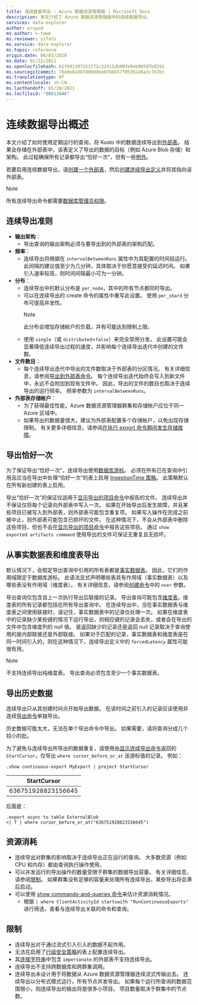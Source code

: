 ```yaml
---
title: 连续数据导出 - Azure 数据资源管理器 | Microsoft Docs
description: 本文介绍了 Azure 数据资源管理器中的连续数据导出。
services: data-explorer
author: orspod
ms.author: v-tawe
ms.reviewer: yifats
ms.service: data-explorer
ms.topic: reference
origin.date: 08/03/2020
ms.date: 01/22/2021
ms.openlocfilehash: b1f691397161772c32411db00fe0eb98597b8291
ms.sourcegitcommit: 7be0e8a387d09d0ee07bbb57f05362a6a3c7b7bc
ms.translationtype: HT
ms.contentlocale: zh-CN
ms.lasthandoff: 01/20/2021
ms.locfileid: "98611646"
---
```

# <a name="continuous-data-export-overview"></a>连续数据导出概述

本文介绍了如何使用定期运行的查询，将 Kusto 中的数据连续导出到[外部表](../external-table-commands.md)。 结果会存储在外部表中，该表定义了导出的数据的目标（例如 Azure Blob 存储）和架构。 此过程确保所有记录都导出“恰好一次”，但有一些[例外](#exactly-once-export)。 

若要启用连续数据导出，请[创建一个外部表](../external-tables-azurestorage-azuredatalake.md#create-or-alter-external-table)，然后[创建连续导出定义](create-alter-continuous.md)并将其指向该外部表。 

> [!NOTE]
> 所有连续导出命令都需要[数据库管理员权限](../access-control/role-based-authorization.md)。

## <a name="continuous-export-guidelines"></a>连续导出准则

* **输出架构**：
  * 导出查询的输出架构必须与要导出到的外部表的架构匹配。 
* **频率**：
  * 连续导出将根据在 `intervalBetweenRuns` 属性中为其配置的时间段运行。 此间隔的建议值至少为几分钟，具体取决于你愿意接受的延迟时间。 如果引入速率较高，则时间间隔最小可为一分钟。
* **分布**：
  * 连续导出中的默认分布是 `per_node`，其中的所有节点都同时导出。 
  * 可以在连续导出的 create 命令的属性中重写此设置。 使用 `per_shard` 分布可提高并发性。
    > [!NOTE]
    > 此分布会增加存储帐户的负载，并有可能达到限制上限。 
  * 使用 `single`（或 `distributed`=`false`）来完全禁用分发。 此设置可能会显著降低连续导出过程的速度，并影响每个连续导出迭代中创建的文件数。 
* **文件数目**：
  * 每个连续导出迭代中导出的文件数取决于外部表的分区情况。 有关详细信息，请参阅[导出到外部表命令](export-data-to-an-external-table.md#number-of-files)。 每个连续导出迭代始终会写入到新文件中，永远不会附加到现有文件中。 因此，导出的文件的数目也取决于连续导出的运行频率。 频率参数为 `intervalBetweenRuns`。
* **外部表存储帐户**：
  * 为了获得最佳性能，Azure 数据资源管理器群集和存储帐户应位于同一 Azure 区域中。
  * 如果导出的数据量很大，建议为外部表配置多个存储帐户，以免出现存储限制。 有关更多详细信息，请参阅[在执行 export 命令期间发生存储故障](export-data-to-storage.md#failures-during-export-commands)。

## <a name="exactly-once-export"></a>导出恰好一次

为了保证导出“恰好一次”，连续导出使用[数据库游标](../databasecursor.md)。 必须在所有已在查询中引用且应当在导出中处理“恰好一次”的表上启用 [IngestionTime 策略](../ingestiontime-policy.md)。 此策略默认在所有新创建的表上启用。

导出“恰好一次”的保证仅适用于[显示导出的项目命令](show-continuous-artifacts.md)中报告的文件。 连续导出并不保证仅将每个记录向外部表中写入一次。 如果在开始导出后发生故障，并且某些项目已被写入到外部表，则外部表可能包含重复项。 如果写入操作在完成之前被中止，则外部表可能包含已损坏的文件。 在这种情况下，不会从外部表中删除这些项目，但也不会在[显示导出的项目命令](show-continuous-artifacts.md)中报告这些项目。 通过 `show exported artifacts command` 使用导出的文件可保证无重复且无损坏。

## <a name="export-from-fact-and-dimension-tables"></a>从事实数据表和维度表导出

默认情况下，会假定导出查询中引用的所有表都是[事实数据表](../../concepts/fact-and-dimension-tables.md)。 因此，它们的作用域限定于数据库游标。 此语法显式声明哪些表具有作用域（事实数据表）以及哪些表没有作用域（维度表）。 有关详细信息，请参阅[创建命令](create-alter-continuous.md)中的 `over` 参数。

导出查询仅包含自上一次执行导出后联接的记录。 导出查询可能包含[维度表](../../concepts/fact-and-dimension-tables.md)，维度表的所有记录都包括在所有导出查询中。  在连续导出中，当在事实数据表与维度表之间使用联接时，请记住，事实数据表中的记录仅处理一次。 如果在维度表中的记录缺少某些键的情况下运行导出，则相应键的记录会丢失，或者会在导出的文件中包含维度列的 null 值。 是返回缺少的记录还是返回 null 记录取决于查询使用的是内部联接还是外部联接。 如果对于匹配的记录，事实数据表和维度表是在同一时间引入的，则在这种情况下，连续导出定义中的 `forcedLatency` 属性可能很有用。

> [!NOTE]
> 不支持连续导出纯维度表。 导出查询必须包含至少一个事实数据表。

## <a name="exporting-historical-data"></a>导出历史数据

连续导出只从其创建时间点开始导出数据。 在该时间之前引入的记录应该使用非连续[导出命令](export-data-to-an-external-table.md)单独导出。 

历史数据可能太大，无法在单个导出命令中导出。 如果需要，请将查询分成几个较小的批。 

为了避免与连续导出所导出的数据重复，请使用由[显示连续导出命令](show-continuous-export.md)返回的 `StartCursor`，仅导出 `where cursor_before_or_at` 该游标值的记录。 例如：

```kusto
.show continuous-export MyExport | project StartCursor
```

| StartCursor        |
|--------------------|
| 636751928823156645 |

后面是： 

```kusto
.export async to table ExternalBlob
<| T | where cursor_before_or_at("636751928823156645")
```

## <a name="resource-consumption"></a>资源消耗

* 连续导出对群集的影响取决于连续导出正在运行的查询。 大多数资源（例如 CPU 和内存）都由查询执行操作使用。 
* 可以并发运行的导出操作的数量受限于群集的数据导出容量。 有关详细信息，请参阅[限制](../../management/capacitypolicy.md#throttling)。 如果群集没有足够的容量来处理所有连续导出，某些导出将会滞后启动。
* 可以使用 [show commands-and-queries 命令](../commands-and-queries.md)来估计资源消耗情况。 
  * 根据 `| where ClientActivityId startswith "RunContinuousExports"` 进行筛选，查看与连续导出关联的命令和查询。

## <a name="limitations"></a>限制

* 连续导出对于通过流式引入引入的数据不起作用。 
* 无法在启用了[行级安全策略](../../management/rowlevelsecuritypolicy.md)的表上配置连续导出。
* 其[连接字符串](../../api/connection-strings/storage.md)中包含 `impersonate` 的外部表不支持连续导出。
* 连续导出不支持跨数据库和跨群集调用。
* 连续导出未设计用于将数据从 Azure 数据资源管理器连续流式传输出去。 连续导出以分布式模式运行，所有节点并发导出。 如果每个运行所查询的数据范围很小，则连续导出的输出将是很多小项目。 项目数量取决于群集中的节点数。

<!-- * If the artifacts used by continuous export are intended to trigger Event Grid notifications, see the [known issues section in the Event Grid documentation](../../../ingest-data-event-grid-overview.md#known-event-grid-issues). -->
 